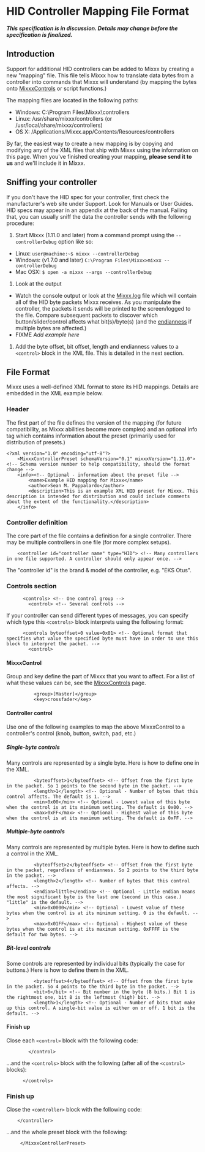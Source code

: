 # HID Controller Mapping File Format

***This specification is in discussion. Details may change before the
specification is finalized.***

## Introduction

Support for additional HID controllers can be added to Mixxx by creating
a new "mapping" file. This file tells Mixxx how to translate data bytes
from a controller into commands that Mixxx will understand (by mapping
the bytes onto [MixxxControls](MixxxControls) or script functions.)

The mapping files are located in the following paths:

  - Windows: C:\\Program Files\\Mixxx\\controllers
  - Linux: /usr/share/mixxx/controllers (or
    /usr/local/share/mixxx/controllers)
  - OS X: /Applications/Mixxx.app/Contents/Resources/controllers

By far, the easiest way to create a new mapping is by copying and
modifying any of the XML files that ship with Mixxx using the
information on this page. When you've finished creating your mapping,
**please send it to us** and we'll include it in Mixxx.

## Sniffing your controller

If you don't have the HID spec for your controller, first check the
manufacturer's web site under Support. Look for Manuals or User Guides.
HID specs may appear in an appendix at the back of the manual. Failing
that, you can usually sniff the data the controller sends with the
following procedure:

1.  Start Mixxx (1.11.0 and later) from a command prompt using the
    `--controllerDebug` option like so: 

<!-- end list -->

  - Linux: `user@machine:~$ mixxx --controllerDebug`
  - Windows: (v1.7.0 and later) `C:\Program Files\Mixxx>mixxx
    --controllerDebug`
  - Mac OSX: `$ open -a mixxx --args --controllerDebug`

<!-- end list -->

1.  Look at the output

<!-- end list -->

  - Watch the console output or look at the
    [Mixxx.log](troubleshooting#where_is_the_mixxxlog_file) file which
    will contain all of the HID byte packets Mixxx receives. As you
    manipulate the controller, the packets it sends will be printed to
    the screen/logged to the file. Compare subsequent packets to
    discover which button/slider/control affects what bit(s)/byte(s)
    (and the
    [endianness](http://www.google.com/url?sa=t&rct=j&q=endianness&source=web&cd=1&ved=0CDAQFjAA&url=http%3A%2F%2Fen.wikipedia.org%2Fwiki%2FEndianness&ei=-pplT7v7CYL74QSy8MCjCA&usg=AFQjCNEcYWBropgp-Eoe84G6njx-XOfysg&cad=rja)
    if multiple bytes are affected.)
  - FIXME *Add example here*

<!-- end list -->

1.  Add the byte offset, bit offset, length and endianness values to a
    `<control>` block in the XML file. This is detailed in the next
    section.

## File Format

Mixxx uses a well-defined XML format to store its HID mappings. Details
are embedded in the XML example below.

### Header

The first part of the file defines the version of the mapping (for
future compatibility, as Mixxx abilities become more complex) and an
optional info tag which contains information about the preset (primarily
used for distribution of presets.)

    <?xml version="1.0" encoding="utf-8"?>
        <MixxxControllerPreset schemaVersion="0.1" mixxxVersion="1.11.0"> <!-- Schema version number to help compatibility, should the format change -->
        <info><!-- Optional - information about the preset file -->
            <name>Example HID mapping for Mixxx</name>
            <author>Sean M. Pappalardo</author>
            <description>This is an example XML HID preset for Mixxx. This description is intended for distribution and could include comments about the extent of the functionality.</description>
        </info>

### Controller definition

The core part of the file contains a definition for a single controller.
There may be multiple controllers in one file (for more complex setups).

``` 
    <controller id="controller name" type="HID"> <!-- Many controllers in one file supported. A controller should only appear once. -->
```

The "controller id" is the brand & model of the controller, e.g. "EKS
Otus".

### Controls section

``` 
      <controls> <!-- One control group -->
        <control> <!-- Several controls -->
```

If your controller can send different types of messages, you can specify
which type this `<controls>` block interprets using the following
format:

``` 
      <controls byteoffset=0 value=0x01> <!-- Optional format that specifies what value the specified byte must have in order to use this block to interpret the packet. -->
        <control>
```

#### MixxxControl

Group and key define the part of Mixxx that you want to affect. For a
list of what these values can be, see the [MixxxControls](MixxxControls)
page.

``` 
          <group>[Master]</group>
          <key>crossfader</key>
```

#### Controller control

Use one of the following examples to map the above MixxxControl to a
controller's control (knob, button, switch, pad, etc.)

##### Single-byte controls

Many controls are represented by a single byte. Here is how to define
one in the XML.

``` 
          <byteoffset>1</byteoffset> <!-- Offset from the first byte in the packet. So 1 points to the second byte in the packet. -->
          <length>1</length> <!-- Optional - Number of bytes that this control affects. The default is 1. -->
          <min>0x00</min> <!-- Optional - Lowest value of this byte when the control is at its minimum setting. The default is 0x00. -->
          <max>0xFF</max> <!-- Optional - Highest value of this byte when the control is at its maximum setting. The default is 0xFF. -->
```

##### Multiple-byte controls

Many controls are represented by multiple bytes. Here is how to define
such a control in the XML.

``` 
          <byteoffset>2</byteoffset> <!-- Offset from the first byte in the packet, regardless of endianness. So 2 points to the third byte in the packet. -->
          <length>2</length> <!-- Number of bytes that this control affects. -->
          <endian>little</endian> <!-- Optional - Little endian means the most significant byte is the last one (second in this case.) "little" is the default. -->
          <min>0x0000</min> <!-- Optional - Lowest value of these bytes when the control is at its minimum setting. 0 is the default. -->
          <max>0x01FF</max> <!-- Optional - Highest value of these bytes when the control is at its maximum setting. 0xFFFF is the default for two bytes. -->
```

##### Bit-level controls

Some controls are represented by individual bits (typically the case for
buttons.) Here is how to define them in the XML.

``` 
          <byteoffset>4</byteoffset> <!-- Offset from the first byte in the packet. So 4 points to the third byte in the packet. -->
          <bit>6</bit> <!-- Bit number in the byte (8 bits.) Bit 1 is the rightmost one, bit 8 is the leftmost (high) bit. -->
          <length>1</length> <!-- Optional - Number of bits that make up this control. A single-bit value is either on or off. 1 bit is the default. -->
```

#### Finish up

Close each `<control>` block with the following code:

``` 
        </control>
```

...and the `<controls>` block with the following (after all of the
`<control>` blocks):

``` 
      </controls>
```

### Finish up

Close the `<controller>` block with the following code:

``` 
    </controller>
```

...and the whole preset block with the following:

``` 
     </MixxxControllerPreset>
```
